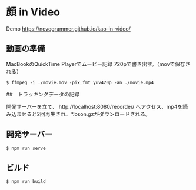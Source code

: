 # 顔 in Video

Demo
https://novogrammer.github.io/kao-in-video/

## 動画の準備

MacBookのQuickTime Playerでムービー記録
720pで書き出す。（movで保存される）

```
$ ffmpeg -i ./movie.mov -pix_fmt yuv420p -an ./movie.mp4
```

##　トラッキングデータの記録

開発サーバーを立て、
http://localhost:8080/recorder/
へアクセス、mp4を読み込ませると2回再生され、*.bson.gzがダウンロードされる。


## 開発サーバー

```
$ npm run serve
```

## ビルド

```
$ npm run build
```
